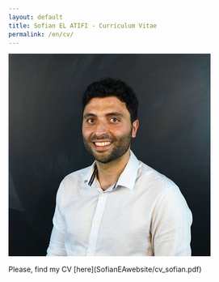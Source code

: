 ```yaml
---
layout: default
title: Sofian EL ATIFI - Curriculum Vitae
permalink: /en/cv/
---
```


<img src="sofian.jpg">

<div style="text-align: justify"> 

<p> Please, find my CV [here](SofianEAwebsite/cv_sofian.pdf) </p>

</div>
